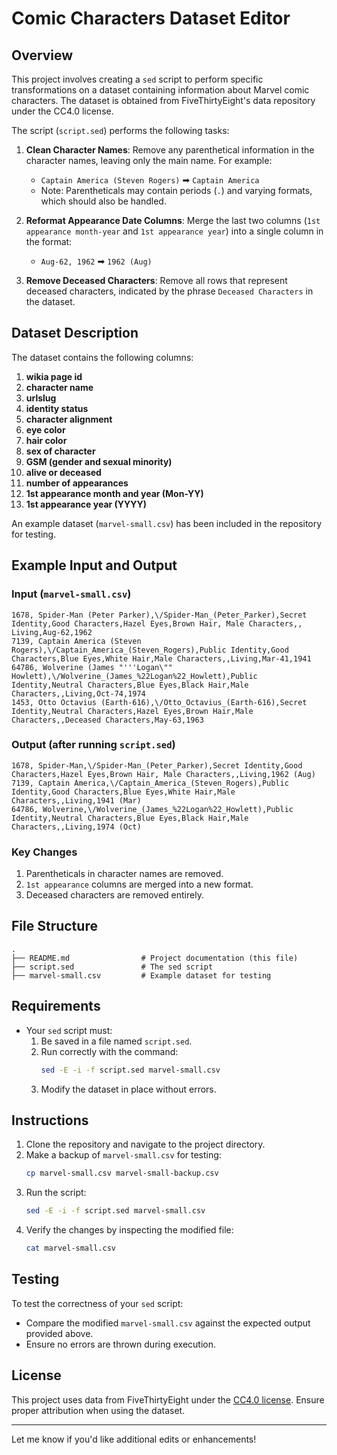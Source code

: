 # Comic Characters Dataset Editor

## Overview
This project involves creating a `sed` script to perform specific transformations on a dataset containing information about Marvel comic characters. The dataset is obtained from FiveThirtyEight's data repository under the CC4.0 license. 

The script (`script.sed`) performs the following tasks:
1. **Clean Character Names**: Remove any parenthetical information in the character names, leaving only the main name. For example:
   - `Captain America (Steven Rogers)` ➡ `Captain America`
   - Note: Parentheticals may contain periods (`.`) and varying formats, which should also be handled.
   
2. **Reformat Appearance Date Columns**: Merge the last two columns (`1st appearance month-year` and `1st appearance year`) into a single column in the format:
   - `Aug-62, 1962` ➡ `1962 (Aug)`
   
3. **Remove Deceased Characters**: Remove all rows that represent deceased characters, indicated by the phrase `Deceased Characters` in the dataset.

## Dataset Description
The dataset contains the following columns:
1. **wikia page id**  
2. **character name**  
3. **urlslug**  
4. **identity status**  
5. **character alignment**  
6. **eye color**  
7. **hair color**  
8. **sex of character**  
9. **GSM (gender and sexual minority)**  
10. **alive or deceased**  
11. **number of appearances**  
12. **1st appearance month and year (Mon-YY)**  
13. **1st appearance year (YYYY)**  

An example dataset (`marvel-small.csv`) has been included in the repository for testing.

## Example Input and Output

### Input (`marvel-small.csv`)
```
1678, Spider-Man (Peter Parker),\/Spider-Man_(Peter_Parker),Secret Identity,Good Characters,Hazel Eyes,Brown Hair, Male Characters,, Living,Aug-62,1962
7139, Captain America (Steven Rogers),\/Captain_America_(Steven_Rogers),Public Identity,Good Characters,Blue Eyes,White Hair,Male Characters,,Living,Mar-41,1941
64786, Wolverine (James "'''Logan\"" Howlett),\/Wolverine_(James_%22Logan%22_Howlett),Public Identity,Neutral Characters,Blue Eyes,Black Hair,Male Characters,,Living,Oct-74,1974
1453, Otto Octavius (Earth-616),\/Otto_Octavius_(Earth-616),Secret Identity,Neutral Characters,Hazel Eyes,Brown Hair,Male Characters,,Deceased Characters,May-63,1963
```

### Output (after running `script.sed`)
```
1678, Spider-Man,\/Spider-Man_(Peter_Parker),Secret Identity,Good Characters,Hazel Eyes,Brown Hair, Male Characters,,Living,1962 (Aug)
7139, Captain America,\/Captain_America_(Steven_Rogers),Public Identity,Good Characters,Blue Eyes,White Hair,Male Characters,,Living,1941 (Mar)
64786, Wolverine,\/Wolverine_(James_%22Logan%22_Howlett),Public Identity,Neutral Characters,Blue Eyes,Black Hair,Male Characters,,Living,1974 (Oct)
```

### Key Changes
1. Parentheticals in character names are removed.
2. `1st appearance` columns are merged into a new format.
3. Deceased characters are removed entirely.

## File Structure
```
.
├── README.md                # Project documentation (this file)
├── script.sed               # The sed script
├── marvel-small.csv         # Example dataset for testing
```

## Requirements
- Your `sed` script must:
  1. Be saved in a file named `script.sed`.
  2. Run correctly with the command:  
     ```bash
     sed -E -i -f script.sed marvel-small.csv
     ```
  3. Modify the dataset in place without errors.

## Instructions
1. Clone the repository and navigate to the project directory.
2. Make a backup of `marvel-small.csv` for testing:
   ```bash
   cp marvel-small.csv marvel-small-backup.csv
   ```
3. Run the script:
   ```bash
   sed -E -i -f script.sed marvel-small.csv
   ```
4. Verify the changes by inspecting the modified file:
   ```bash
   cat marvel-small.csv
   ```

## Testing
To test the correctness of your `sed` script:
- Compare the modified `marvel-small.csv` against the expected output provided above.
- Ensure no errors are thrown during execution.

## License
This project uses data from FiveThirtyEight under the [CC4.0 license](https://creativecommons.org/licenses/by/4.0/). Ensure proper attribution when using the dataset.

---

Let me know if you'd like additional edits or enhancements!
